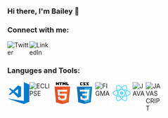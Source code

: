 ### Hi there, I'm Bailey 👋

<!--

-->

### Connect with me:

<a href="https://twitter.com/bailey_luu" target="_blank"> <img align= "left" alt="Twitter" width="50px" src="https://cdn.jsdelivr.net/npm/simple-icons@v3/icons/twitter.svg" ></a>
<a href="https://www.linkedin.com/in/baileyluu/" target="_blank"> <img align= "left" alt="LinkedIn" width="50px" src="https://cdn.jsdelivr.net/npm/simple-icons@v3/icons/linkedin.svg" ></a>

<br/>
<br/>

### Languges and Tools:
<a href="https://code.visualstudio.com" target="_blank"> <img align= "left" alt="VSCODE" width="50px" src="https://raw.githubusercontent.com/github/explore/80688e429a7d4ef2fca1e82350fe8e3517d3494d/topics/visual-studio-code/visual-studio-code.png" ></a>
<a href="http://www.eclipse.org/downloads/packages/release/kepler/sr1/eclipse-ide-java-developers
" target="_blank"> <img align= "left" alt="ECLIPSE" width="50px" src="https://cdn.worldvectorlogo.com/logos/eclipse-11.svg" ></a>
<a href="https://html.com" target="_blank"> <img align= "left" alt="HTML" width="50px" src="https://raw.githubusercontent.com/github/explore/80688e429a7d4ef2fca1e82350fe8e3517d3494d/topics/html/html.png" ></a>
<a href="https://www.w3schools.com/css/" target="_blank"> <img align= "left" alt="CSS" width="50px" src="https://raw.githubusercontent.com/github/explore/80688e429a7d4ef2fca1e82350fe8e3517d3494d/topics/css/css.png" ></a>
<a href="https://www.figma.com" target="_blank"> <img align= "left" alt="FIGMA" width="35px" src="https://cdn.worldvectorlogo.com/logos/figma-1.svg" ></a>
<a href="https://reactjs.org" target="_blank"> <img align= "left" alt="HTML" width="50px" src="https://raw.githubusercontent.com/github/explore/80688e429a7d4ef2fca1e82350fe8e3517d3494d/topics/react/react.png" ></a>
<a href="https://www.java.com/en/" target="_blank"> <img align= "left" alt="JAVA" width="30px" src="https://cdn.worldvectorlogo.com/logos/java-4.svg" ></a>
<a href="https://www.javascript.com" target="_blank"> <img align= "left" alt="JAVASCRIPT" width="35px" src="https://cdn.worldvectorlogo.com/logos/logo-javascript.svg
" ></a>
